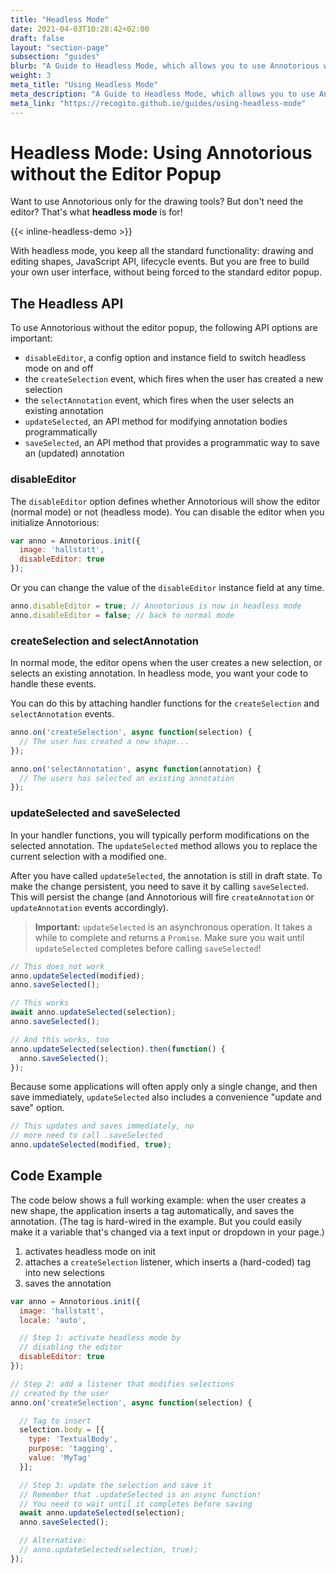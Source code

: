 ```yaml
---
title: "Headless Mode"
date: 2021-04-03T10:28:42+02:00
draft: false
layout: "section-page"
subsection: "guides"
blurb: "A Guide to Headless Mode, which allows you to use Annotorious without the editor popup."
weight: 3
meta_title: "Using Headless Mode"
meta_description: "A Guide to Headless Mode, which allows you to use Annotorious without the editor popup."
meta_link: "https://recogito.github.io/guides/using-headless-mode"
---
```


# Headless Mode: Using Annotorious without the Editor Popup

Want to use Annotorious only for the drawing tools? But don't need 
the editor? That's what __headless mode__ is for! 

{{< inline-headless-demo >}}

With headless mode, you keep all the standard functionality: drawing 
and editing shapes, JavaScript API, lifecycle events. But you are free to
build your own user interface, without being forced to the standard
editor popup.  

## The Headless API

To use Annotorious without the editor popup, the following API options are 
important:

- `disableEditor`, a config option and instance field to switch headless mode
  on and off
- the `createSelection` event, which fires when the user has created a new selection
- the `selectAnnotation` event, which fires when the user selects an existing annotation
- `updateSelected`, an API method for modifying annotation bodies programmatically
- `saveSelected`, an API method that provides a programmatic way to save an (updated)
  annotation

### disableEditor

The `disableEditor` option defines whether Annotorious will show the editor (normal mode)
or not (headless mode). You can disable the editor when you initialize Annotorious:

```js
var anno = Annotorious.init({
  image: 'hallstatt',
  disableEditor: true
});
```

Or you can change the value of the `disableEditor` instance field at any time.

```js
anno.disableEditor = true; // Annotorious is now in headless mode
anno.disableEditor = false; // back to normal mode
```

### createSelection and selectAnnotation

In normal mode, the editor opens when the user creates a new selection, or selects
an existing annotation. In headless mode, you want your code to handle these events.

You can do this by attaching handler functions for the `createSelection` and `selectAnnotation` 
events.

```js
anno.on('createSelection', async function(selection) {
  // The user has created a new shape...
});

anno.on('selectAnnotation', async function(annotation) {
  // The users has selected an existing annotation
});
```

### updateSelected and saveSelected

In your handler functions, you will typically perform modifications on the
selected annotation. The `updateSelected` method allows you to replace the 
current selection with a modified one.

After you have called `updateSelected`, the annotation is still in draft state.
To make the change persistent, you need to save it by calling `saveSelected`.
This will persist the change (and Annotorious will fire `createAnnotation` or 
`updateAnnotation` events accordingly).

> __Important:__ `updateSelected` is an asynchronous operation. It takes a while
> to complete and returns a `Promise`. Make sure you wait until `updateSelected`
> completes before calling `saveSelected`!

```js
// This does not work
anno.updateSelected(modified);
anno.saveSelected();

// This works
await anno.updateSelected(selection);
anno.saveSelected();

// And this works, too
anno.updateSelected(selection).then(function() {
  anno.saveSelected();
});
```

Because some applications will often apply only a single change, and then save immediately,
`updateSelected` also includes a convenience "update and save" option.

```js
// This updates and saves immediately, no
// more need to call .saveSelected
anno.updateSelected(modified, true);
```

## Code Example

The code below shows a full working example: when the user 
creates a new shape, the application inserts a tag automatically, and 
saves the annotation.  (The tag is hard-wired in the example. But you could 
easily make it a variable that's changed via a text input or dropdown in 
your page.) 

1. activates headless mode on init
2. attaches a `createSelection` listener, which inserts a (hard-coded) tag into new selections
3. saves the annotation

```js
var anno = Annotorious.init({
  image: 'hallstatt',
  locale: 'auto',

  // Step 1: activate headless mode by 
  // disabling the editor
  disableEditor: true
});

// Step 2: add a listener that modifies selections
// created by the user
anno.on('createSelection', async function(selection) {

  // Tag to insert
  selection.body = [{
    type: 'TextualBody',
    purpose: 'tagging',
    value: 'MyTag'
  }];

  // Step 3: update the selection and save it
  // Remember that .updateSelected is an async function!
  // You need to wait until it completes before saving
  await anno.updateSelected(selection);
  anno.saveSelected();

  // Alternative:
  // anno.updateSelected(selection, true);
});
```